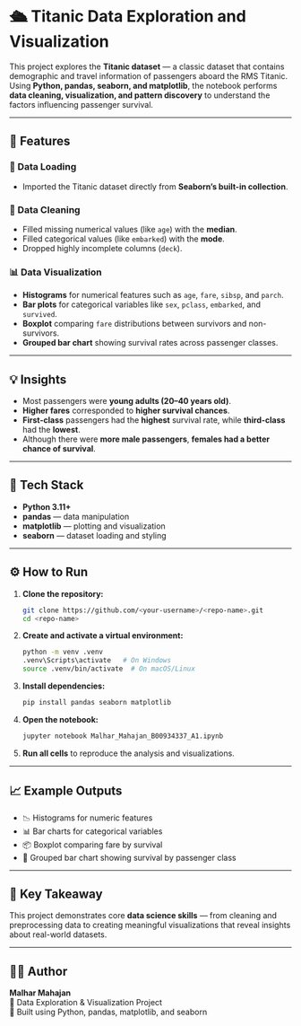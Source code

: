 # 🛳️ Titanic Data Exploration and Visualization

This project explores the **Titanic dataset** — a classic dataset that contains demographic and travel information of passengers aboard the RMS Titanic.  
Using **Python, pandas, seaborn, and matplotlib**, the notebook performs **data cleaning, visualization, and pattern discovery** to understand the factors influencing passenger survival.

---

## 🚀 Features

### 🧩 Data Loading  
- Imported the Titanic dataset directly from **Seaborn’s built-in collection**.

### 🧼 Data Cleaning  
- Filled missing numerical values (like `age`) with the **median**.  
- Filled categorical values (like `embarked`) with the **mode**.  
- Dropped highly incomplete columns (`deck`).

### 📊 Data Visualization  
- **Histograms** for numerical features such as `age`, `fare`, `sibsp`, and `parch`.  
- **Bar plots** for categorical variables like `sex`, `pclass`, `embarked`, and `survived`.  
- **Boxplot** comparing `fare` distributions between survivors and non-survivors.  
- **Grouped bar chart** showing survival rates across passenger classes.

---

## 💡 Insights

- Most passengers were **young adults (20–40 years old)**.  
- **Higher fares** corresponded to **higher survival chances**.  
- **First-class** passengers had the **highest** survival rate, while **third-class** had the **lowest**.  
- Although there were **more male passengers**, **females had a better chance of survival**.

---

## 🧰 Tech Stack

- **Python 3.11+**  
- **pandas** — data manipulation  
- **matplotlib** — plotting and visualization  
- **seaborn** — dataset loading and styling  

---

## ⚙️ How to Run

1. **Clone the repository:**
   ```bash
   git clone https://github.com/<your-username>/<repo-name>.git
   cd <repo-name>
   ```

2. **Create and activate a virtual environment:**
   ```bash
   python -m venv .venv
   .venv\Scripts\activate   # On Windows
   source .venv/bin/activate  # On macOS/Linux
   ```

3. **Install dependencies:**
   ```bash
   pip install pandas seaborn matplotlib
   ```

4. **Open the notebook:**
   ```bash
   jupyter notebook Malhar_Mahajan_B00934337_A1.ipynb
   ```

5. **Run all cells** to reproduce the analysis and visualizations.

---

## 📈 Example Outputs

- 📉 Histograms for numeric features  
- 📊 Bar charts for categorical variables  
- 📦 Boxplot comparing fare by survival  
- 🧮 Grouped bar chart showing survival by passenger class  

---

## 🧠 Key Takeaway

This project demonstrates core **data science skills** — from cleaning and preprocessing data to creating meaningful visualizations that reveal insights about real-world datasets.

---

## 🧑‍💻 Author

**Malhar Mahajan**  
📍 Data Exploration & Visualization Project  
🔗 Built using Python, pandas, matplotlib, and seaborn
